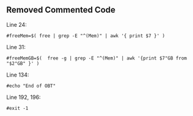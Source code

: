 ## Removed Commented Code

Line 24:
```
#freeMem=$( free | grep -E "^(Mem)" | awk '{ print $7 }' )
```

Line 31:
```
#freeMemGB=$(  free -g | grep -E "^(Mem)" | awk '{print $7"GB from "$2"GB" }' )
```

Line 134:
```
#echo "End of OBT"
```

Line 192, 196:
```
#exit -1
```

